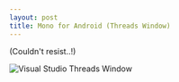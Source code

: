 ```yaml
---
layout: post
title: Mono for Android (Threads Window)
---
```


<p>(Couldn&#39;t resist..!)</p>
<p><img src="http://farm9.staticflickr.com/8215/8398554432_8590d1d44c_o.png" title="Visual Studio Threads Window" alt="Visual Studio Threads Window"/></p>

